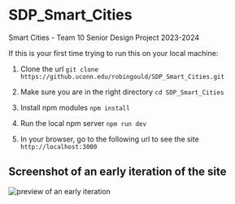 # SDP_Smart_Cities
Smart Cities - Team 10 Senior Design Project 2023-2024

If this is your first time trying to run this on your local machine:

1. Clone the url 
```git clone https://github.uconn.edu/robingould/SDP_Smart_Cities.git```

2. Make sure you are in the right directory
```cd SDP_Smart_Cities```

3. Install npm modules 
```npm install```

4. Run the local npm server
```npm run dev```
 
5. In your browser, go to the following url to see the site
 ```http://localhost:3000```
 


##

## Screenshot of an early iteration of the site

![preview of an early iteration](https://github.uconn.edu/robingould/SDP_Smart_Cities/blob/main/early_iteration.png)
